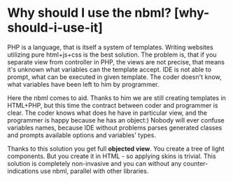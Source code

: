 # Why should I use the nbml? [why-should-i-use-it]

PHP is a language, that is itself a system of templates. Writing websites 
utilizing pure html+js+css is the best solution. The problem is, that if you separate view from controller in PHP, the views are not precise, that means it's unknown what variables can the template accept. IDE is not able to prompt, what can be executed in given template. The coder doesn't know, what variables have been left to him by programmer.

Here the nbml comes to aid. Thanks to him we are still creating templates in HTML+PHP, but this time the contract between 
coder and programmer is clear. The coder knows what does he have in particular view, and the programmer is happy because he
has an object:) Nobody will ever confuse variables names, because IDE without problems parses
generated classes
and prompts available options and variables' types.

Thanks to this solution you get full **objected view**. You create a tree of light components. But you create it in HTML - so applying skins is trivial.
This solution is completely non-invasive and you can without any counter-indications use 
nbml, parallel
with other libraries.
